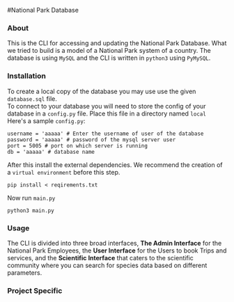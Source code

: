 #National Park Database

### About
This is the CLI for accessing and updating 
the National Park Database. What we tried to build
is a model of a National Park system of a country.
The database is using `MySQL` and the CLI is written 
in `python3` using `PyMySQL`.

### Installation
To create a local copy of the database you may use
use the given `database.sql` file.
\
To connect to your database you will need
 to store the config of your database in a 
`config.py` file. Place this file in a directory
named `local`  
Here's a sample `config.py`:
```
username = 'aaaaa' # Enter the username of user of the database
password = 'aaaaa' # password of the mysql server user
port = 5005 # port on which server is running
db = 'aaaaa' # database name

```
After this install the external dependencies.
We recommend the creation of a `virtual environment` 
before this step.
```
pip install < reqirements.txt
```
Now run `main.py`
```
python3 main.py
```
### Usage
The CLI is divided into three broad interfaces,
**The Admin Interface** for the National Park 
Employees, the **User Interface** for the Users to 
book Trips and services, and the **Scientific
Interface** that caters to the scientific community
where you can search for species data based on different
parameters.

### Project Specific
